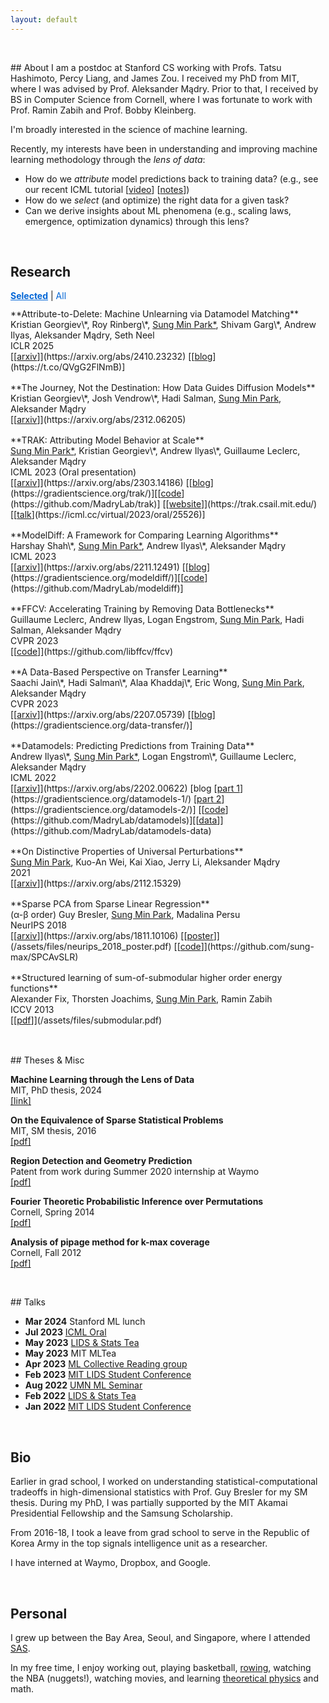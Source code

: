 ```yaml
---
layout: default
---
```


<p>&nbsp;</p>
## About
I am a postdoc at Stanford CS working with Profs. Tatsu Hashimoto, Percy Liang, and James Zou.
I received my PhD from MIT, where I was advised by Prof. Aleksander Mądry. Prior to that,
I received by BS in Computer Science from Cornell, where I was fortunate to work with Prof. Ramin Zabih and Prof. Bobby Kleinberg.

I'm broadly interested in the science of machine learning.

Recently, my interests have been in understanding and improving machine learning methodology
through the *lens of data*:
 - How do we *attribute* model predictions back to training data? (e.g., see our recent ICML tutorial [[video](https://icml.cc/virtual/2024/tutorial/35228)] [[notes](https://ml-data-tutorial.org/)])
 - How do we *select* (and optimize) the right data for a given task?
 - Can we derive insights about ML phenomena (e.g., scaling laws, emergence, optimization dynamics) through this lens?

<p>&nbsp;</p>

## Research

<style>
.pub-toggle { margin: 0.25rem 0 0.75rem 0; }
.pub-toggle a { cursor: pointer; text-decoration: none; color: #0366d6; }
.pub-toggle a.active { font-weight: bold; text-decoration: underline; }
.pub-item { margin-bottom: 1rem; }
</style>

<div class="pub-toggle">
<a href="#" data-view="selected" class="active">Selected</a> | <a href="#" data-view="all">All</a>
</div>

<div id="pub-list">


<div class="pub-item" data-selected="true" markdown="1">
**Attribute-to-Delete: Machine Unlearning via Datamodel Matching**<br>
Kristian Georgiev\*, Roy Rinberg\*, <u>Sung Min Park*</u>, Shivam Garg\*, Andrew Ilyas, Aleksander Mądry, Seth Neel <br>
ICLR 2025<br>
[[<u>arxiv</u>]](https://arxiv.org/abs/2410.23232) [[<u>blog</u>](https://t.co/QVgG2FlNmB)]
</div>

<div class="pub-item" data-selected="false" markdown="1">
**The Journey, Not the Destination: How Data Guides Diffusion Models**<br>
Kristian Georgiev\*, Josh Vendrow\*, Hadi Salman, <u>Sung Min Park</u>, Aleksander Mądry <br>
[[<u>arxiv</u>]](https://arxiv.org/abs/2312.06205)
</div>

<div class="pub-item" data-selected="true" markdown="1">
**TRAK: Attributing Model Behavior at Scale**<br>
<u>Sung Min Park*</u>, Kristian Georgiev\*, Andrew Ilyas\*, Guillaume Leclerc, Aleksander Mądry <br>
ICML 2023 (Oral presentation)<br>
[[<u>arxiv</u>]](https://arxiv.org/abs/2303.14186) [[<u>blog</u>](https://gradientscience.org/trak/)][[<u>code</u>](https://github.com/MadryLab/trak)]
[[<u>website</u>]](https://trak.csail.mit.edu/)[[<u>talk</u>](https://icml.cc/virtual/2023/oral/25526)]
</div>

<div class="pub-item" data-selected="true" markdown="1">
**ModelDiff: A Framework for Comparing Learning Algorithms**<br>
Harshay Shah\*, <u>Sung Min Park*</u>, Andrew Ilyas\*, Aleksander Mądry <br>
ICML 2023<br>
[[<u>arxiv</u>]](https://arxiv.org/abs/2211.12491) [[<u>blog</u>](https://gradientscience.org/modeldiff/)][[<u>code</u>](https://github.com/MadryLab/modeldiff)]
</div>

<div class="pub-item" data-selected="false" markdown="1">
**FFCV: Accelerating Training by Removing Data Bottlenecks**<br>
Guillaume Leclerc, Andrew Ilyas, Logan Engstrom, <u>Sung Min Park</u>, Hadi Salman, Aleksander Mądry <br>
CVPR 2023<br>
[[<u>code</u>]](https://github.com/libffcv/ffcv)
</div>

<div class="pub-item" data-selected="false" markdown="1">
**A Data-Based Perspective on Transfer Learning**<br>
Saachi Jain\*, Hadi Salman\*, Alaa Khaddaj\*, Eric Wong, <u>Sung Min Park</u>, Aleksander Mądry<br>
CVPR 2023<br>
[[<u>arxiv</u>]](https://arxiv.org/abs/2207.05739) [[<u>blog</u>](https://gradientscience.org/data-transfer/)]
</div>

<div class="pub-item" data-selected="true" markdown="1">
**Datamodels: Predicting Predictions from Training Data**<br>
Andrew Ilyas\*, <u>Sung Min Park*</u>, Logan Engstrom\*, Guillaume Leclerc, Aleksander Mądry<br>
ICML 2022<br>
[[<u>arxiv</u>]](https://arxiv.org/abs/2202.00622) [blog [<u>part 1</u>](https://gradientscience.org/datamodels-1/) [<u>part 2</u>](https://gradientscience.org/datamodels-2/)] [[<u>code</u>](https://github.com/MadryLab/datamodels)][[<u>data</u>]](https://github.com/MadryLab/datamodels-data)
</div>

<div class="pub-item" data-selected="false" markdown="1">
**On Distinctive Properties of Universal Perturbations**<br>
<u>Sung Min Park</u>, Kuo-An Wei, Kai Xiao, Jerry Li, Aleksander Mądry<br>
2021<br>
[[<u>arxiv</u>]](https://arxiv.org/abs/2112.15329)
</div>

<div class="pub-item" data-selected="false" markdown="1">
**Sparse PCA from Sparse Linear Regression**<br>
(α-β order) Guy Bresler, <u>Sung Min Park</u>, Madalina Persu<br>
NeurIPS 2018<br>
[[<u>arxiv</u>]](https://arxiv.org/abs/1811.10106) [[<u>poster</u>]](/assets/files/neurips_2018_poster.pdf) [[<u>code</u>]](https://github.com/sung-max/SPCAvSLR)
</div>

<div class="pub-item" data-selected="false" markdown="1">
**Structured learning of sum-of-submodular higher order energy functions**<br>
Alexander Fix, Thorsten Joachims, <u>Sung Min Park</u>, Ramin Zabih<br>
ICCV 2013<br>
[[<u>pdf</u>]](/assets/files/submodular.pdf)
</div>

</div>

<script>
(function() {
function setView(view) {
var items = document.querySelectorAll('#pub-list .pub-item');
var toggleLinks = document.querySelectorAll('.pub-toggle a');
Array.prototype.forEach.call(toggleLinks, function(link){
if (link.getAttribute('data-view') === view) {
link.classList.add('active');
} else {
link.classList.remove('active');
}
});
Array.prototype.forEach.call(items, function(item){
var isSelected = item.getAttribute('data-selected') === 'true';
if (view === 'selected') {
item.style.display = isSelected ? '' : 'none';
} else {
item.style.display = '';
}
});
if (history && history.replaceState) {
history.replaceState(null, '', view === 'all' ? '#all' : '#selected');
} else {
location.hash = view === 'all' ? '#all' : '#selected';
}
}
document.addEventListener('DOMContentLoaded', function() {
var defaultView = (location.hash === '#all') ? 'all' : 'selected';
setView(defaultView);
Array.prototype.forEach.call(document.querySelectorAll('.pub-toggle a'), function(link){
link.addEventListener('click', function(e){
e.preventDefault();
setView(this.getAttribute('data-view'));
});
});
});
})();
</script>


<p>&nbsp;</p>
## Theses & Misc

**Machine Learning through the Lens of Data**\
MIT, PhD thesis, 2024\
[[<u>link</u>]](https://dspace.mit.edu/handle/1721.1/159360)

**On the Equivalence of Sparse Statistical Problems**\
MIT, SM thesis, 2016\
[[<u>pdf</u>]](/assets/files/sm_thesis.pdf)

**Region Detection and Geometry Prediction**\
Patent from work during Summer 2020 internship at Waymo\
[[<u>pdf</u>]](/assets/files/waymo_patent.pdf)

**Fourier Theoretic Probabilistic Inference over Permutations**\
Cornell, Spring 2014\
[[<u>pdf</u>]](/assets/files/fourier.pdf)

**Analysis of pipage method for k-max coverage**\
Cornell, Fall 2012\
[[<u>pdf</u>]](/assets/files/max_coverage.pdf)

<p>&nbsp;</p>
## Talks

* **Mar 2024** Stanford ML lunch
* **Jul 2023** [ICML Oral](https://icml.cc/virtual/2023/oral/25526)
* **May 2023** [LIDS & Stats Tea](https://lids.mit.edu/news-and-events/events/trak-attributing-model-behavior-scale)
* **May 2023** MIT MLTea
* **Apr 2023** [ML Collective Reading group](https://mlcollective.org/dlct/)
* **Feb 2023** [MIT LIDS Student Conference](https://lidsconf.mit.edu/2023/program.html)
* **Aug 2022** [UMN ML Seminar](https://sites.google.com/umn.edu/machine-learning)
* **Feb 2022** [LIDS & Stats Tea](https://lids.mit.edu/news-and-events/lids-stats-tea)
* **Jan 2022** [MIT LIDS Student Conference](https://lidsconf.mit.edu/2022/program.html)

<p>&nbsp;</p>

## Bio
Earlier in grad school, I worked on understanding statistical-computational tradeoffs in high-dimensional statistics with Prof. Guy Bresler for my SM thesis. During my PhD, I was partially supported by the MIT Akamai Presidential Fellowship and the Samsung Scholarship.

From 2016-18, I took a leave from grad school to serve in the Republic of Korea Army in the top signals intelligence unit as a researcher.

I have interned at Waymo, Dropbox, and Google.

<p>&nbsp;</p>


## Personal

I grew up between the Bay Area, Seoul, and Singapore, where I attended [SAS](https://www.sas.edu.sg/).

In my free time, I enjoy working out, playing basketball, [rowing](/assets/img/rowing.jpg), watching the NBA (nuggets!), watching movies, and learning [theoretical physics](https://sung-max.github.io/learning-qft/) and math.
<p>&nbsp;</p>
